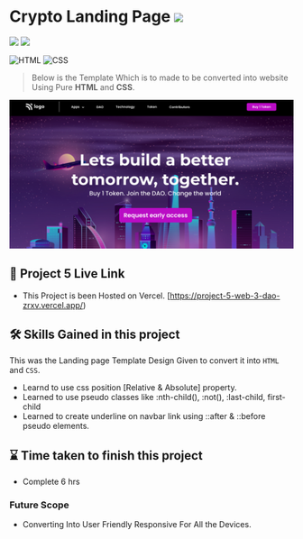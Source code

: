 # Crypto Landing Page ![](https://img.shields.io/badge/Live%20Class%20Project%20-05-green?style=for-the-badge&logo=appveyor)

![](https://img.shields.io/badge/iNeuron-LCO-brightgreen) ![](https://img.shields.io/static/v1?label=Hitesh-Choudhary&message=Full-Stack-Javascript-Course&color=red)

 
![HTML](https://img.shields.io/badge/-HTML-05122A?style=flat&logo=HTML5&color=green)
![CSS](https://img.shields.io/badge/-CSS-05122A?style=flat&logo=CSS3&color=red)


> Below is the Template Which is to made to be converted into website Using Pure **HTML** and **CSS**.

![Design](./thumbnail.png) 


 ## 🚀 Project 5 Live Link 
 
- This Project is been Hosted on Vercel. [https://project-5-web-3-dao-zrxv.vercel.app/)

 


## 🛠 Skills Gained in this project

  This was the Landing page Template Design Given to convert it into ``HTML`` and ``CSS``.
- Learnd to use css position [Relative & Absolute] property.
- Learned to use pseudo classes like :nth-child(), :not(), :last-child, first-child
- Learned to create underline on navbar link using ::after & ::before pseudo elements.


 ## ⌛ Time taken to finish this project 

 - Complete 6 hrs

### Future Scope

- Converting Into User Friendly Responsive For All the Devices.
